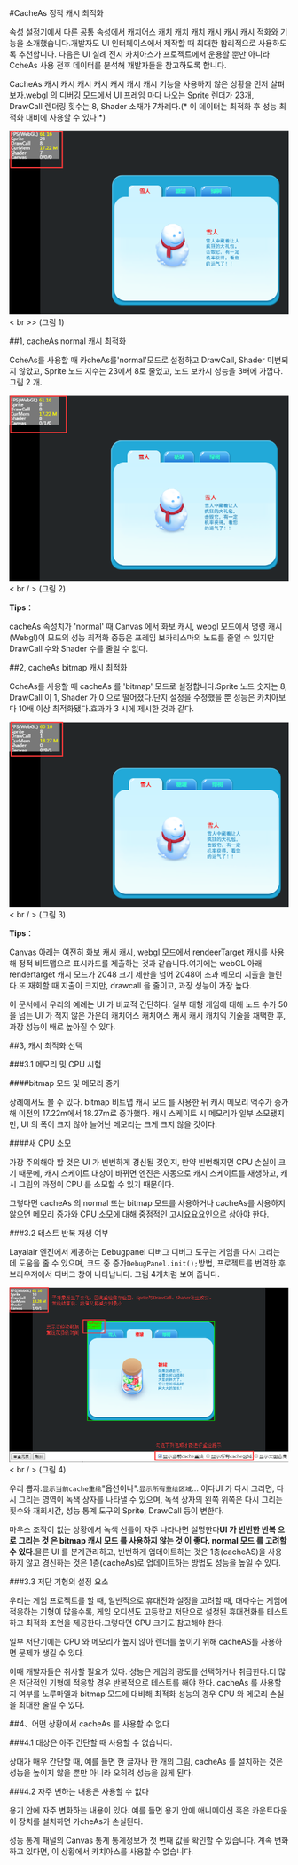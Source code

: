 #CacheAs 정적 캐시 최적화

속성 설정기에서 다른 공통 속성에서 캐치어스 캐치 캐치 캐치 캐시 캐시 캐시 적화와 기능을 소개했습니다.개발자도 UI 인터페이스에서 제작할 때 최대한 합리적으로 사용하도록 추천합니다. 다음은 UI 실례 전시 카치아스가 프로젝트에서 운용할 뿐만 아니라 CcheAs 사용 전후 데이터를 분석해 개발자들을 참고하도록 합니다.

CacheAs 캐시 캐시 캐시 캐시 캐시 캐시 캐시 기능을 사용하지 않은 상황을 먼저 살펴보자.webgl 의 디버깅 모드에서 UI 프레임 마다 나오는 Sprite 렌더가 23개, DrawCall 렌더링 횟수는 8, Shader 소재가 7차례다.(* 이 데이터는 최적화 후 성능 최적화 대비에 사용할 수 있다 *)



 ![imgage](img/1.png)< br >>
(그림 1)



##1, cacheAs normal 캐시 최적화

CcheAs를 사용할 때 카cheAs를'normal'모드로 설정하고 DrawCall, Shader 미변되지 않았고, Sprite 노드 지수는 23에서 8로 줄었고, 노드 보카시 성능을 3배에 가깝다.그림 2 개.

![图2](img/2.png)< br / > (그림 2)

**Tips**：

cacheAs 속성치가 'normal' 때 Canvas 에서 화보 캐시, webgl 모드에서 명령 캐시 (Webgl)이 모드의 성능 최적화 중등은 프레임 보카리스마의 노드를 줄일 수 있지만 DrawCall 수와 Shader 수를 줄일 수 없다.





##2, cacheAs bitmap 캐시 최적화

CcheAs를 사용할 때 cacheAs 를 'bitmap' 모드로 설정합니다.Sprite 노드 숫자는 8, DrawCall 이 1, Shader 가 0 으로 떨어졌다.단지 설정을 수정했을 뿐 성능은 카치아보다 10배 이상 최적화됐다.효과가 3 시에 제시한 것과 같다.

![图3](img/3.png)< br / > (그림 3)

**Tips**：

Canvas 아래는 여전히 화보 캐시 캐시, webgl 모드에서 rendeerTarget 캐시를 사용해 정적 비트맵으로 표시카드를 제출하는 것과 같습니다.여기에는 webGL 아래 rendertarget 캐시 모드가 2048 크기 제한을 넘어 2048이 초과 메모리 지출을 늘린다.또 재회할 때 지출이 크지만, drawcall 을 줄이고, 과장 성능이 가장 높다.

이 문서에서 우리의 예례는 UI 가 비교적 간단하다. 일부 대형 게임에 대해 노드 수가 50을 넘는 UI 가 적지 않은 가운데 캐치어스 캐치어스 캐시 캐시 캐치익 기술을 채택한 후, 과장 성능이 배로 높아질 수 있다.





##3, 캐시 최적화 선택

###3.1 메모리 및 CPU 시험

####bitmap 모드 및 메모리 증가

상례에서도 볼 수 있다. bitmap 비트맵 캐시 모드 를 사용한 뒤 캐시 메모리 액수가 증가해 이전의 17.22m에서 18.27m로 증가했다. 캐시 스케이트 시 메모리가 일부 소모됐지만, UI 의 폭이 크지 않아 늘어난 메모리는 크게 크지 않을 것이다.

####새 CPU 소모

가장 주의해야 할 것은 UI 가 빈번하게 경신될 것인지, 만약 빈번해지면 CPU 손실이 크기 때문에, 캐시 스케이트 대상이 바뀌면 엔진은 자동으로 캐시 스케이트를 재생하고, 캐시 그림의 과정이 CPU 를 소모할 수 있기 때문이다.

그렇다면 cacheAs 의 normal 또는 bitmap 모드를 사용하거나 cacheAs를 사용하지 않으면 메모리 증가와 CPU 소모에 대해 중점적인 고시요요요인으로 삼아야 한다.



###3.2 테스트 반복 재생 여부

Layaiair 엔진에서 제공하는 Debugpanel 디버그 디버그 도구는 게임을 다시 그리는 데 도움을 줄 수 있으며, 코드 중 증가`DebugPanel.init();`방법, 프로젝트를 번역한 후 브라우저에서 디버그 창이 나타납니다. 그림 4개처럼 보여 줍니다.

![图3](img/4.png)< br / > (그림 4)

우리 뽑자.`显示当前cache重绘`"옵션이나".`显示所有重绘区域`… 이다UI 가 다시 그리면, 다시 그리는 영역이 녹색 상자를 나타낼 수 있으며, 녹색 상자의 왼쪽 위쪽은 다시 그리는 횟수와 재회시간, 성능 통계 도구의 Sprite, DrawCall 등이 변한다.

마우스 조작이 없는 상황에서 녹색 선틀이 자주 나타나면 설명한다**UI 가 빈번한 반복 으로 그리는 것 은 bitmap 캐시 모드 를 사용하지 않는 것 이 좋다. normal 모드 를 고려할 수 있다**.물론 UI 를 분계관리하고, 빈번하게 업데이트하는 것은 1층(cacheAS)을 사용하지 않고 경신하는 것은 1층(cacheAs)로 업데이트하는 방법도 성능을 높일 수 있다.


###3.3 저단 기형의 설정 요소

우리는 게임 프로젝트를 할 때, 일반적으로 휴대전화 설정을 고려할 때, 대다수는 게임에 적응하는 기형이 많을수록, 게임 오디션도 고등학교 저단으로 설정된 휴대전화를 테스트하고 최적화 조언을 제공한다.그렇다면 CPU 크기도 참고해야 한다.

일부 저단기에는 CPU 와 메모리가 높지 않아 렌더를 높이기 위해 cacheAS를 사용하면 문제가 생길 수 있다.

이때 개발자들은 취사할 필요가 있다. 성능은 게임의 광도를 선택하거나 취급한다.더 많은 저단적인 기형에 적응할 경우 반복적으로 테스트를 해야 한다. cacheAs 를 사용할 지 여부를 노루마엘과 bitmap 모드에 대비해 최적화 성능의 경우 CPU 와 메모리 손실을 최대한 줄일 수 있다.



##4、어떤 상황에서 cacheAs 를 사용할 수 없다

###4.1 대상은 아주 간단할 때 사용할 수 없습니다.

상대가 매우 간단할 때, 예를 들면 한 글자나 한 개의 그림, cacheAs 를 설치하는 것은 성능을 높이지 않을 뿐만 아니라 오히려 성능을 잃게 된다.

###4.2 자주 변하는 내용은 사용할 수 없다

용기 안에 자주 변화하는 내용이 있다. 예를 들면 용기 안에 애니메이션 혹은 카운트다운 이 장치를 설치하면 카cheAs가 손실된다.

성능 통계 패널의 Canvas 통계 통계정보가 첫 번째 값을 확인할 수 있습니다. 계속 변화하고 있다면, 이 상황에서 카치아스를 사용할 수 없습니다.